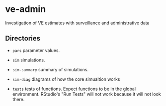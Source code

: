 # ve-admin

Investigation of VE estimates with surveillance and administrative data

## Directories

* `pars` parameter values.

* `sim` simulations.

* `sim-summary` summary of simulations.

* `sim-diag` diagrams of how the core simualtion works

* `tests` tests of functions. Expect functions to be in the global environment. RStudio's "Run Tests" will not work because it will not look there.
